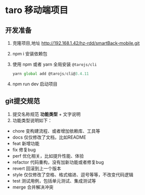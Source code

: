 # taro 移动端项目

## 开发准备

1. 克隆项目,地址 http://192.168.1.42/hz-rdd/smartBack-mobile.git

2. npm i 安装依赖包

3. 使用 npm 或者 yarn 全局安装 `@tarojs/cli`

   ```javascript
   yarn global add @tarojs/cli@3.4.11
   ```

4. npm run dev 启动项目
    

## git提交规范

1. 提交名称规范 **功能类型** + 文字说明
2. 功能类型说明如下：
- chore 变构建流程、或者增加依赖库、工具等
- docs 仅仅修改了文档，比如README
- feat 新增功能
- fix 修复bug
- perf 优化相关，比如提升性能、体验
- refactor 代码重构，没有加新功能或者修复bug
- revert 回滚到上一个版本
- style 仅仅修改了空格、格式缩进、逗号等等，不改变代码逻辑
- test 测试用例，包括单元测试、集成测试等
- merge 合并解决冲突

